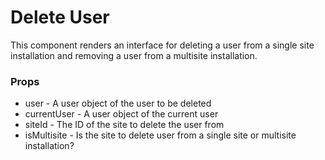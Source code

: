 # Delete User

This component renders an interface for deleting a user from a single site installation and removing a user from a multisite installation.

### Props

- user - A user object of the user to be deleted
- currentUser - A user object of the current user
- siteId - The ID of the site to delete the user from
- isMultisite - Is the site to delete user from a single site or multisite installation?
